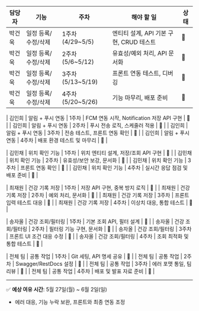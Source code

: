 | 담당자       | 기능               | 주차             | 해야 할 일                                  | 상태 |
|--------------|--------------------|------------------|----------------------------------------------|------|
| 박건욱       | 일정 등록/수정/삭제 | 1주차 (4/29~5/5)  | 엔티티 설계, API 기본 구현, CRUD 테스트      | 🔲   |
| 박건욱       | 일정 등록/수정/삭제 | 2주차 (5/6~5/12)  | 유효성/예외 처리, API 문서화                 | 🔲   |
| 박건욱       | 일정 등록/수정/삭제 | 3주차 (5/13~5/19) | 프론트 연동 테스트, 디버깅                    | 🔲   |
| 박건욱       | 일정 등록/수정/삭제 | 4주차 (5/20~5/26) | 기능 마무리, 배포 준비                        | 🔲   |

| 김인희       | 알림 + 푸시 연동    | 1주차             | FCM 연동 시작, Notification 저장 API 구현    | 🔲   |
| 김인희       | 알림 + 푸시 연동    | 2주차             | 푸시 전송 로직, 스케줄러 적용                | 🔲   |
| 김인희       | 알림 + 푸시 연동    | 3주차             | 전송 테스트, 프론트 연동 확인                | 🔲   |
| 김인희       | 알림 + 푸시 연동    | 4주차             | 배포 환경 테스트 및 마무리                    | 🔲   |

| 김민채       | 위치 확인 기능      | 1주차             | 위치 엔티티 설계, 저장/조회 API 구현         | 🔲   |
| 김민채       | 위치 확인 기능      | 2주차             | 유효성/보안 보강, 문서화                     | 🔲   |
| 김민채       | 위치 확인 기능      | 3주차             | 프론트 연동 확인                             | 🔲   |
| 김민채       | 위치 확인 기능      | 4주차             | 실시간 응답 점검 및 배포 준비                | 🔲   |

| 최재원       | 건강 기록 저장      | 1주차             | 저장 API 구현, 중복 방지 로직                | 🔲   |
| 최재원       | 건강 기록 저장      | 2주차             | 예외 처리, 문서화                            | 🔲   |
| 최재원       | 건강 기록 저장      | 3주차             | 프론트 입력 테스트 대응                      | 🔲   |
| 최재원       | 건강 기록 저장      | 4주차             | 이상치 대응, 통합 테스트                     | 🔲   |

| 송자올       | 건강 조회/필터링    | 1주차             | 기본 조회 API, 필터 설계                     | 🔲   |
| 송자올       | 건강 조회/필터링    | 2주차             | 필터링 기능 구현, 문서화                     | 🔲   |
| 송자올       | 건강 조회/필터링    | 3주차             | 프론트 UI 조건 대응 수정                     | 🔲   |
| 송자올       | 건강 조회/필터링    | 4주차             | 조회 최적화 및 통합 테스트                   | 🔲   |

| 전체 팀      | 공통 작업           | 1주차             | Git 세팅, API 명세 공유                       | 🔲   |
| 전체 팀      | 공통 작업           | 2주차             | Swagger/RestDocs 설정                         | 🔲   |
| 전체 팀      | 공통 작업           | 3주차             | 에러 포맷 통일, 팀 리뷰                       | 🔲   |
| 전체 팀      | 공통 작업           | 4주차             | 배포 및 발표 자료 준비                        | 🔲   |

---

✅ **예상 여유 시간**: 5월 27일(월) ~ 6월 2일(일)  
- 에러 대응, 기능 누락 보완, 프론트와 최종 연동 조정
